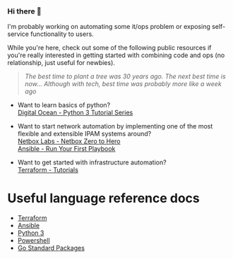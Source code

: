 ### Hi there 👋
I'm probably working on automating some it/ops problem or exposing self-service functionality to users.  

While you're here, check out some of the following public resources if you're really interested in getting started with combining code and ops (no relationship, just useful for newbies).
> *The best time to plant a tree was 30 years ago. The next best time is now... Although with tech, best time was probably more like a week ago*

- Want to learn basics of python?  
  [Digital Ocean - Python 3 Tutorial Series](https://www.digitalocean.com/community/tutorial-series/how-to-code-in-python-3)
  
- Want to start network automation by implementing one of the most flexible and extensible IPAM systems around?  
  [Netbox Labs - Netbox Zero to Hero](https://netboxlabs.com/zero-to-hero/1-introduction/)  
  [Ansible - Run Your First Playbook](https://docs.ansible.com/ansible/latest/network/getting_started/first_playbook.html)
  
- Want to get started with infrastructure automation?  
  [Terraform - Tutorials](https://developer.hashicorp.com/terraform/tutorials)  

# Useful language reference docs
- [Terraform](https://developer.hashicorp.com/terraform/docs)
- [Ansible](https://docs.ansible.com/)
- [Python 3](https://docs.python.org/3/)
- [Powershell](https://learn.microsoft.com/en-us/powershell/scripting/)
- [Go Standard Packages](https://pkg.go.dev/std)

<!--
**Sceptyre/Sceptyre** is a ✨ _special_ ✨ repository because its `README.md` (this file) appears on your GitHub profile.

Here are some ideas to get you started:

- 🔭 I’m currently working on ...
- 🌱 I’m currently learning ...
- 👯 I’m looking to collaborate on ...
- 🤔 I’m looking for help with ...
- 💬 Ask me about ...
- 📫 How to reach me: ...
- 😄 Pronouns: ...
- ⚡ Fun fact: ...
-->
